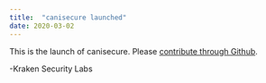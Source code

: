 ```yaml
---
title:  "canisecure launched"
date: 2020-03-02
---
```


This is the launch of canisecure. Please [contribute through Github](https://github.com/krakensecuritylabs/canisecure).


-Kraken Security Labs

